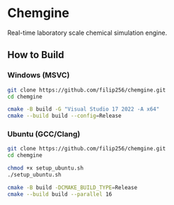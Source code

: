 # Chemgine

Real-time laboratory scale chemical simulation engine.

## How to Build

### Windows (MSVC)
```sh
git clone https://github.com/filip256/chemgine.git
cd chemgine

cmake -B build -G "Visual Studio 17 2022 -A x64"
cmake --build build --config=Release
```

### Ubuntu (GCC/Clang)
```sh
git clone https://github.com/filip256/chemgine.git
cd chemgine

chmod +x setup_ubuntu.sh
./setup_ubuntu.sh

cmake -B build -DCMAKE_BUILD_TYPE=Release
cmake --build build --parallel 16
```
